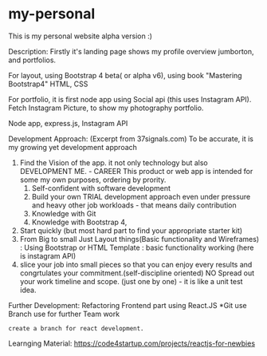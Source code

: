 # my-personal
This is my personal website alpha version :)

Description:
Firstly it's landing page shows my profile overview jumborton, and portfolios.

For layout, using Bootstrap 4 beta( or alpha v6), using book "Mastering Bootstrap4"
HTML, CSS
<project screenshot here>

For portfolio, it is first node app using Social api (this uses Instagram API).
 Fetch Instagram Picture, to show my photography portfolio.
 
Node app, express.js, Instagram API

Development Approach: (Excerpt from 37signals.com) To be accurate, it is my growing yet development approach
 1. Find the Vision of the app. it not only technology but also DEVELOPMENT ME. - CAREER
    This product or web app is intended for some my own purposes, ordering by prority.
    1) Self-confident with software development
    2) Build your own TRIAL development approach even under pressure and heavy other job workloads - that means daily contribution
    3) Knowledge with Git 
    4) Knowledge with Bootstrap 4,  
 2. Start quickly (but most hard part to find your appropriate starter kit)
 3. From Big to small
  Just Layout things(Basic functionality and Wireframes)
  : Using Bootstrap or HTML Template
  : basic functionality working (here is instagram API)
 4. slice your job into small pieces so that you can enjoy every results and congrtulates your commitment.(self-discipline oriented)
    NO Spread out your work timeline and scope. (just one by one) - it is like a unit test idea. 

Further Development:
 Refactoring Frontend part using React.JS
 *Git use
    Branch use for further Team work
    
    create a branch for react development.
 
 Learnging Material: https://code4startup.com/projects/reactjs-for-newbies
